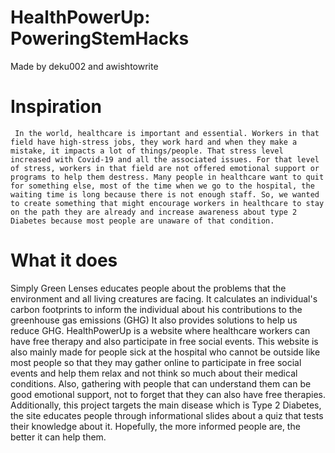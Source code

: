 # HealthPowerUp: PoweringStemHacks
Made by deku002 and awishtowrite

# Inspiration
     In the world, healthcare is important and essential. Workers in that field have high-stress jobs, they work hard and when they make a mistake, it impacts a lot of things/people. That stress level increased with Covid-19 and all the associated issues. For that level of stress, workers in that field are not offered emotional support or programs to help them destress. Many people in healthcare want to quit for something else, most of the time when we go to the hospital, the waiting time is long because there is not enough staff. So, we wanted to create something that might encourage workers in healthcare to stay on the path they are already and increase awareness about type 2 Diabetes because most people are unaware of that condition.

# What it does
Simply Green Lenses educates people about the problems that the environment and all living creatures are facing. It calculates an individual's carbon footprints to inform the individual about his contributions to the greenhouse gas emissions (GHG) It also provides solutions to help us reduce GHG.
  HealthPowerUp is a website where healthcare workers can have free therapy and also participate in free social events. This website is also mainly made for people sick at the hospital who cannot be outside like most people so that they may gather online to participate in free social events and help them relax and not think so much about their medical conditions. Also, gathering with people that can understand them can be good emotional support, not to forget that they can also have free therapies. Additionally, this project targets the main disease which is Type 2 Diabetes, the site educates people through informational slides about a quiz that tests their knowledge about it. Hopefully, the more informed people are, the better it can help them.

